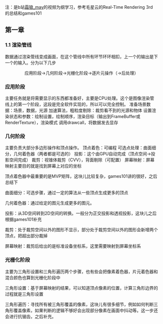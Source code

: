 注：是b站[霜狼_may](https://space.bilibili.com/7398208/dynamic)的视频为纲学习，参考毛星云的Real-Time Rendering 3rd 的总结和games101

## **第一章**
### 1.1 渲染管线 ###
  数据通过渲染管线变成画面，在这个管线中所有环节环环相扣，上一个的输出是下一个的输入。分为以下几步
    <div align="center"> 应用阶段->几何阶段->光栅化阶段->逐片元操作（->后处理）</div>
    
  ### 应用阶段 ###
  主要任务就是将需要显示的东西都准备好，主要是CPU处理。这个是图像渲染管线上的第一个阶段，这段是完全软件实现的，所以可以完全控制。
  准备场景数据：场景，数据，光源
  加速算法，粗粒度剔除：裁剪看不到的光源和物体
  设置渲染状态和参数：绘制设置，绘制顺序，渲染目标（输出到FrameBuffer或RenderTexture），渲染模式
  调用drawcall，将数据发去显存
  
  ### 几何阶段 ###
  主要负责大部分多边形操作和顶点操作。
  顶点着色：可编程
  可选点处理：曲面细分，几何着色器（两者都是可选的）
  投影：这个由GPU自动完成（顶点空间->投影空间完成）
  裁剪：视锥体裁剪（CVV），背面剔除（可配置）
  屏幕映射：屏幕映射主要目的就是找到屏幕上对应的坐标

  顶点着色器中最重要的是MVP矩阵，这块儿比较复杂，games101讲的很好，之后总结下 

  曲面细分：可选步骤，通过一定的算法从一些顶点生成更多的顶点

  几何着色器：通过给定的图元生成更多的图元。

  投影：从3D空间转到2D空间的转换。一般分为正交投影和透视投影，这块儿之后根据games101补充
  
  裁剪：处于裁剪空间以外的图形不显示，部分处于裁剪空间以外的图形会新增两个顶点，把超出部分裁掉

 屏幕映射：裁剪后给出的是标准设备坐标系，这里需要映射到屏幕坐标系

 ### 光栅化阶段 ###
 主要为三角形设置和三角形遍历两个步骤，也有些会把像素着色器，片元着色器和混合颜色也算到光栅化阶段中

 三角形设置：基于屏幕映射的结果，可以知道顶点像素的位置，计算三角形边界的过程就是三角形设置
 
 三角形遍历：寻找所有被三角形覆盖的像素，这块儿有很多细节，例如如何判断三角形覆盖像素，如果判断的逻辑不够好会出现部分像素在画面中抖动等。这一步还会进行抗锯齿，之后补充。
 






